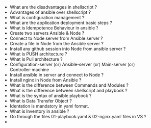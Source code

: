 - What are the disadvantages in shellscript ?
- Advantages of ansible over shellscript ?
- What is configuration management ?
- What are the application deployment basic steps ?
- What is Idempotence Behaviour in ansible ?
- Create two servers Ansible & Node ?
- Connect to Node server from Ansible server ?
- Create a file in Node from the Ansible server ?
- Install any github session into Node from ansible server ?
- What is PUSH architecture ?
- What is Pull architecture ?
- Configuration-server (or) Ansible-server (or) Main-server (or) Controller-machine
- Install ansible in server and connect to Node ?
- Install nginx in Node from Ansible ?
- What is the difference between Commands and Modules ?
- What is the difference between shellscript and playbook ?
- What is the syntax of ansible playbook ?
- What is Data Transfer Object ?
- Identation is mandatory in yaml format.
- What is Inventory in ansible ?
- Go through the files 01-playbook.yaml & 02-nginx.yaml files in VS ?
- 
